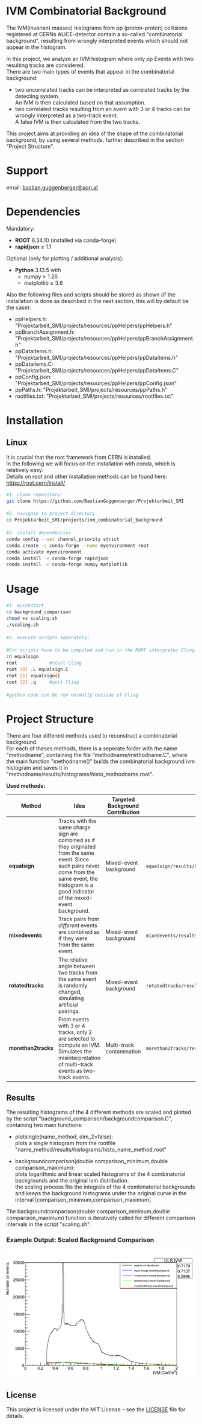 # IVM Combinatorial Background
The IVM(invariant masses) histograms from pp (proton-proton) collisions registered at CERNs ALICE-detector contain a so-called "combinatorial background", resulting from wrongly interpreted events which should not appear in the histogram.  

In this project, we analyze an IVM histogram where only pp Events with two resulting tracks are considered.  
There are two main types of events that appear in the combinatorial background:  
- two uncorrelated tracks can be interpreted as correlated tracks by the detecting system.  
An IVM is then calculated based on that assumption.
- two correlated tracks resulting from an event with 3 or 4 tracks can be wrongly interpreted as a two-track event.  
A false IVM is then calculated from the two tracks.  

This project aims at providing an idea of the shape of the combinatorial background, by using several methods, further described in the section "Project Structure".  

# Support
email: bastian.guggenberger@aon.at

# Dependencies

Mandatory:
- **ROOT** 6.34.10 (installed via conda-forge)
- **rapidjson** ≥ 1.1

Optional (only for plotting / additional analysis):
- **Python** 3.13.5 with
  - numpy ≥ 1.26
  - matplotlib ≥ 3.8

Also the following files and scripts should be stored as shown (if the installation is done as described in the next section, this will by default be the case):  
- ppHelpers.h: "Projektarbeit_SMI/projects/resources/ppHelpers/ppHelpers.h"  
- ppBranchAssignment.h: "Projektarbeit_SMI/projects/resources/ppHelpers/ppBranchAssignment.h"  
- ppDataItems.h: "Projektarbeit_SMI/projects/resources/ppHelpers/ppDataitems.h"  
- ppDataitems.C: "Projektarbeit_SMI/projects/resources/ppHelpers/ppDataItems.C"  
- ppConfig.json: "Projektarbeit_SMI/projects/resources/ppHelpers/ppConfig.json"  
- ppPaths.h: "Projektarbeit_SMI/projects/resources/ppPaths.h"  
- rootfiles.txt: "Projektarbeit_SMI/projects/resources/rootfiles.txt"  

# Installation
## Linux
It is crucial that the root framework from CERN is installed.  
In the following we will focus on the installation with conda, which is relatively easy.  
Details on root and other installation methods can be found here: https://root.cern/install/  

```bash
#1. clone repository:
git clone https://github.com/BastianGuggenberger/Projektarbeit_SMI

#2. navigate to project directory
cd Projektarbeit_SMI/projects/ivm_combinatorial_background

#3. install dependencies
conda config --set channel_priority strict
conda create -c conda-forge --name myenvironment root
conda activate myenvironment
conda install -c conda-forge rapidjson
conda install -c conda-forge numpy matplotlib
```

# Usage
```bash
#1. quickstart
cd background_comparison
chmod +x scaling.sh
./scaling.sh

#2. execute scripts separately:

#C++ scripts have to be compiled and run in the ROOT interpreter Cling:
cd equalsign
root            #start Cling
root [0] .L equalsign.C
root [1] equalsign()
root [2] .q     #quit Cling

#python code can be run normally outside of Cling

```
    

# Project Structure

There are four different methods used to reconstruct a combinatorial background.  
For each of theses methods, there is a seperate folder with the name "methodname", containing the file "methodname/methodname.C", where the main function "methodname()" builds the combinatorial background ivm histogram and saves it in "methodname/results/histograms/histo_methodname.root".  

**Used methods:**  

| Method            | Idea                                                                                  | Targeted Background Contribution      | Output File                 |
|-------------------|----------------------------------------------------------------------------------------|---------------------------------------|-----------------------------|
| **equalsign**     | Tracks with the same charge sign are combined as if they originated from the same event. Since such pairs never come from the same event, the histogram is a good indicator of the mixed-event background. | Mixed-event background | `equalsign/results/histo_equalsign.root` |
| **mixedevents**   | Track pairs from *different* events are combined as if they were from the same event.  | Mixed-event background | `mixedevents/results/histo_mixedevents.root` |
| **rotatedtracks** | The relative angle between two tracks from the same event is randomly changed, simulating artificial pairings. | Mixed-event background | `rotatedtracks/results/histo_rotatedtracks.root` |
| **morethan2tracks** | From events with 3 or 4 tracks, only 2 are selected to compute an IVM. Simulates the misinterpretation of multi-track events as two-track events. | Multi-track contamination | `morethan2tracks/results/histo_morethan2tracks.root` |



## Results  
The resulting histograms of the 4 different methods are scaled and plotted by the script "background_comparison/backgroundcomparison.C", containing two main functions:  

- plotsingle(name_method, dim_2=false):  
plots a single histogram from the rootfile "name_method/results/histograms/histo_name_method.root"  

- backgroundcomparison(double comparison_minimum,double comparison_maximum):  
plots logarithmic and linear scaled histograms of the 4 combinatorial backgrounds and the original ivm distribution.  
the scaling process fits the integrals of the 4 combinatorial backgrounds and keeps the background histograms under the original curve in the interval [comparison_minimum,comparison_maximum]  

The backgroundcomparison(double comparison_minimum,double comparison_maximum) function is iteratively called for different comparison intervals in the script "scaling.sh".


### Example Output: Scaled Background Comparison  
![Example comparison plot of different combinational background methods](background_comparison/results/scaledbackgroundcomparison_0.3_2.4.png)


## License
This project is licensed under the MIT License – see the [LICENSE](../LICENSE.txt) file for details.